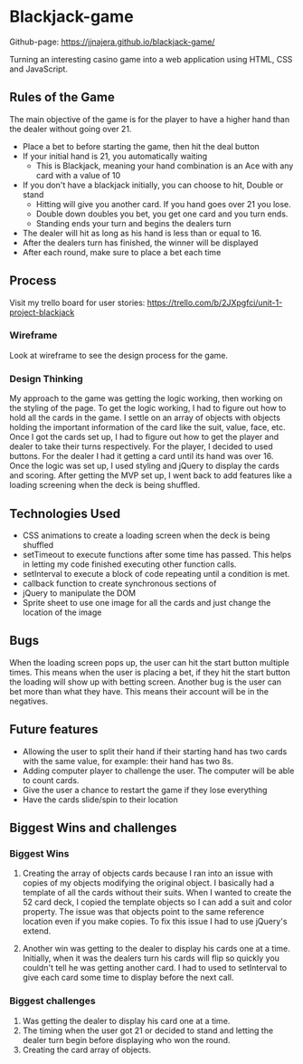 # Blackjack-game

Github-page: https://jjnajera.github.io/blackjack-game/

Turning an interesting casino game into a web application using HTML, CSS and JavaScript.

## Rules of the Game
The main objective of the game is for the player to have a higher hand than the dealer without going over 21.

- Place a bet to before starting the game, then hit the deal button
- If your initial hand is 21, you automatically waiting
  - This is Blackjack, meaning your hand combination is an Ace with any card with a value of 10
- If you don't have a blackjack initially, you can choose to hit, Double or stand
  - Hitting will give you another card. If you hand goes over 21 you lose.
  - Double down doubles you bet, you get one card and you turn ends.
  - Standing ends your turn and begins the dealers turn
- The dealer will hit as long as his hand is less than or equal to 16.
- After the dealers turn has finished, the winner will be displayed
- After each round, make sure to place a bet each time


## Process
Visit my trello board for user stories: https://trello.com/b/2JXpgfci/unit-1-project-blackjack

### Wireframe
Look at wireframe to see the design process for the game.

### Design Thinking
My approach to the game was getting the logic working, then working on the styling of the page. To get the logic working, I had to figure out how to hold all the cards in the game. I settle on an array of objects with objects holding the important information of the card like the suit, value, face, etc. Once I got the cards set up, I had to figure out how to get the player and dealer to take their turns respectively. For the player, I decided to used buttons. For the dealer I had it getting a card until its hand was over 16. Once the logic was set up, I used styling and jQuery to display the cards and scoring. After getting the MVP set up, I went back to add features like a loading screening when the deck is being shuffled.


## Technologies Used
- CSS animations to create a loading screen when the deck is being shuffled
- setTimeout to execute functions after some time has passed. This helps in letting my code finished executing other function calls.
- setInterval to execute a block of code repeating until a condition is met.
- callback function to create synchronous sections of
- jQuery to manipulate the DOM
- Sprite sheet to use one image for all the cards and just change the location of the image

## Bugs
When the loading screen pops up, the user can hit the start button multiple times. This means when the user is placing a bet, if they hit the start button the loading will show up with betting screen. Another bug is the user can bet more than what they have. This means their account will be in the negatives.

## Future features
- Allowing the user to split their hand if their starting hand has two cards with the same value, for example: their hand has two 8s.
- Adding computer player to challenge the user. The computer will be able to count cards.
- Give the user a chance to restart the game if they lose everything
- Have the cards slide/spin to their location

## Biggest Wins and challenges
### Biggest Wins
1. Creating the array of objects cards because I ran into an issue with copies of my objects modifying the original object. I basically had a template of all the cards without their suits. When I wanted to create the 52 card deck, I copied the template objects so I can add a suit and color property. The issue was that objects point to the same reference location even if you make copies. To fix this issue I had to use jQuery's extend.

2. Another win was getting to the dealer to display his cards one at a time. Initially, when it was the dealers turn his cards will flip so quickly you couldn't tell he was getting another card. I had to used to setInterval to give each card some time to display before the next call.

### Biggest challenges
1. Was getting the dealer to display his card one at a time.
2. The timing when the user got 21 or decided to stand and letting the dealer turn begin before displaying who won the round.
3. Creating the card array of objects.
